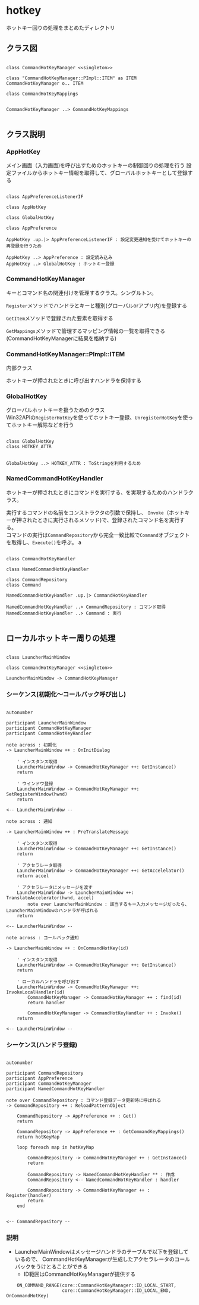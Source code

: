 # hotkey

ホットキー回りの処理をまとめたディレクトリ


## クラス図

```plantuml

class CommandHotKeyManager <<singleton>>

class "CommandHotKeyManager::PImpl::ITEM" as ITEM
CommandHotKeyManager o.. ITEM

class CommandHotKeyMappings


CommandHotKeyManager ..> CommandHotKeyMappings


```

## クラス説明

### AppHotKey

メイン画面（入力画面)を呼び出すためのホットキーの制御回りの処理を行う
設定ファイルからホットキー情報を取得して、グローバルホットキーとして登録する

```plantuml

class AppPreferenceListenerIF

class AppHotKey

class GlobalHotKey

class AppPreference

AppHotKey .up.|> AppPreferenceListenerIF : 設定変更通知を受けてホットキーの再登録を行うため

AppHotKey ..> AppPreference : 設定読み込み
AppHotKey ..> GlobalHotKey : ホットキー登録

```

### CommandHotKeyManager

キーとコマンド名の関連付けを管理するクラス。シングルトン。

`Register`メソッドでハンドラとキーと種別(グローバルorアプリ内)を登録する

`GetItem`メソッドで登録された要素を取得する

`GetMappings`メソッドで管理するマッピング情報の一覧を取得できる  
(CommandHotKeyManagerに結果を格納する)


### CommandHotKeyManager::PImpl::ITEM

内部クラス

ホットキーが押されたときに呼び出すハンドラを保持する


### GlobalHotKey

グローバルホットキーを扱うためのクラス  
Win32APIの`RegisterHotKey`を使ってホットキー登録、`UnregisterHotKey`を使ってホットキー解除などを行う

```plantuml

class GlobalHotKey
class HOTKEY_ATTR


GlobalHotKey ..> HOTKEY_ATTR : ToStringを利用するため

```

### NamedCommandHotKeyHandler


ホットキーが押されたときにコマンドを実行する、を実現するためのハンドラクラス。

実行するコマンドの名前をコンストラクタの引数で保持し、
`Invoke`（ホットキーが押されたときに実行されるメソッド)で、登録されたコマンド名を実行する。  
コマンドの実行は`CommandRepository`から完全一致比較で`Command`オブジェクトを取得し、`Execute()`を呼ぶ。
a

```plantuml

class CommandHotKeyHandler

class NamedCommandHotKeyHandler

class CommandRepository
class Command

NamedCommandHotKeyHandler .up.|> CommandHotKeyHandler

NamedCommandHotKeyHandler ..> CommandRepository : コマンド取得
NamedCommandHotKeyHandler ..> Command : 実行


```


## ローカルホットキー周りの処理

```plantuml

class LauncherMainWindow

class CommandHotKeyManager <<singleton>>

LauncherMainWindow -> CommandHotKeyManager

```

### シーケンス(初期化～コールバック呼び出し)

``` plantuml

autonumber

participant LauncherMainWindow
participant CommandHotKeyManager
participant CommandHotKeyHandler

note across : 初期化
-> LauncherMainWindow ++ : OnInitDialog

    ' インスタンス取得
    LauncherMainWindow -> CommandHotKeyManager ++: GetInstance()
    return

    ' ウインドウ登録 
    LauncherMainWindow -> CommandHotKeyManager ++: SetRegisterWindow(hwnd)
    return

<-- LauncherMainWindow --

note across : 通知

-> LauncherMainWindow ++ : PreTranslateMessage

    ' インスタンス取得
    LauncherMainWindow -> CommandHotKeyManager ++: GetInstance()
    return

    ' アクセラレータ取得
    LauncherMainWindow -> CommandHotKeyManager ++: GetAccelelator()
    return accel

    ' アクセラレータにメッセージを渡す
    LauncherMainWindow -> LauncherMainWindow ++: TranslateAccelerator(hwnd, accel)
        note over LauncherMainWindow : 該当するキー入力メッセージだったら、LauncherMainWindowのハンドラが呼ばれる
    return

<-- LauncherMainWindow --

note across : コールバック通知

-> LauncherMainWindow ++ : OnCommandHotKey(id)

    ' インスタンス取得
    LauncherMainWindow -> CommandHotKeyManager ++: GetInstance()
    return
   
    ' ローカルハンドラを呼び出す 
    LauncherMainWindow -> CommandHotKeyManager ++: InvokeLocalHandler(id)
        CommandHotKeyManager -> CommandHotKeyManager ++ : find(id)
        return handler

        CommandHotKeyManager -> CommandHotKeyHandler ++ : Invoke()
    return

<-- LauncherMainWindow --

```

### シーケンス(ハンドラ登録)

```plantuml

autonumber

participant CommandRepository
participant AppPreference
participant CommandHotKeyManager
participant NamedCommandHotKeyHandler

note over CommandRepository : コマンド登録データ更新時に呼ばれる
-> CommandRepository ++ : ReloadPatternObject

    CommandRepository -> AppPreference ++ : Get()
    return

    CommandRepository -> AppPreference ++ : GetCommandKeyMappings()
    return hotKeyMap

    loop foreach map in hotKeyMap

        CommandRepository -> CommandHotKeyManager ++ : GetInstance()
        return

        CommandRepository -> NamedCommandHotKeyHandler ** : 作成
        CommandRepository <-- NamedCommandHotKeyHandler : handler
        
        CommandRepository -> CommandHotKeyManager ++ : Register(handler)
        return
    end
    

<-- CommandRepository --

```




### 説明

- LauncherMainWindowはメッセージハンドラのテーブルで以下を登録しているので、
CommandHotKeyManagerが生成したアクセラレータのコールバックをうけとることができる
  - ID範囲はCommandHotKeyManagerが提供する

```
	ON_COMMAND_RANGE(core::CommandHotKeyManager::ID_LOCAL_START, 
	                 core::CommandHotKeyManager::ID_LOCAL_END, OnCommandHotKey)
```




